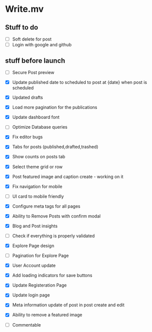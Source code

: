 # Write.mv

## Stuff to do


- [ ] Soft delete for post
- [ ] Login with google and github
## stuff before launch

- [ ] Secure Post preview
- [x] Update published date to scheduled to post at {date} when post is scheduled
- [x] Updated drafts
- [x] Load more pagination for the publications
- [x] Update dashboard font
- [ ] Optimize Database queries
- [x] Fix editor bugs
- [x] Tabs for posts (published,drafted,trashed)
- [x] Show counts on posts tab
- [x] Select theme grid or row
- [x] Post featured image and caption create - working on it
- [x] Fix navigation for mobile
- [ ] UI card to mobile friendly
- [x] Configure meta tags for all pages
- [x] Ability to Remove Posts with confirm modal
- [x] Blog and Post insights
- [ ] Check if everything is properly validated
- [x] Explore Page design
- [ ] Pagination for Explore Page
- [x] User Account update
- [x] Add loading indicators for save buttons
- [x] Update Registeration Page
- [x] Update login page
- [x] Meta information update of post in post create and edit
- [x] Ability to remove a featured image
- [ ] Commentable

